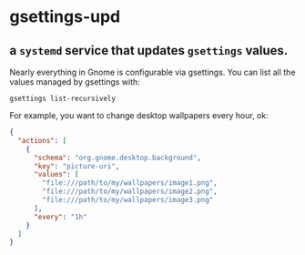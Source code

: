 # gsettings-upd
## a `systemd` service that updates `gsettings` values.

Nearly everything in Gnome is configurable via gsettings. You can list all the
values managed by gsettings with:

```
gsettings list-recursively
```

For example, you want to change desktop wallpapers every hour, ok:

```json
{
  "actions": [
    {
      "schema": "org.gnome.desktop.background",
      "key": "picture-uri",
      "values": [
        "file:///path/to/my/wallpapers/image1.png",
        "file:///path/to/my/wallpapers/image2.png",
        "file:///path/to/my/wallpapers/image3.png"
      ],
      "every": "1h"
    }
  ]
}

```
